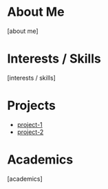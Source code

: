# About Me
[about me]

# Interests / Skills
[interests / skills]

# Projects
* [project-1](https://suhas-kumararaja.github.io/projects/project-1)
* [project-2](https://suhas-kumararaja.github.io/projects/project-2)

# Academics
[academics]
